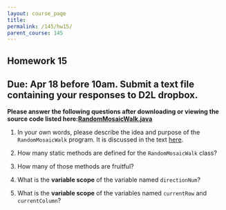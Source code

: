 ```yaml
---
layout: course_page
title: 
permalink: /145/hw15/
parent_course: 145
---
```


Homework 15
----

Due: Apr 18 before 10am. Submit a text file containing your responses to D2L dropbox.
----

**Please answer the following questions after downloading or viewing the source code listed here:[RandomMosaicWalk.java](http://math.hws.edu/javanotes/source/chapter4/RandomMosaicWalk.java)**

1. In your own words, please describe the idea and purpose of the ```RandomMosaicWalk``` program. It is discussed in the text [here](http://math.hws.edu/javanotes/c4/s6.html).

2. How many static methods are defined for the ```RandomMosaicWalk``` class?

3. How many of those methods are fruitful?

4. What is the **variable scope** of the variable named ```directionNum```?

5. What is the **variable scope** of the variables named  ```currentRow``` and ```currentColumn```?





